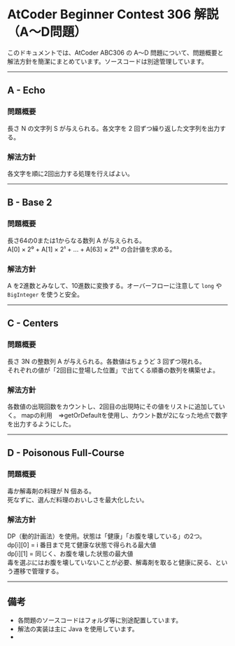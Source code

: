 # AtCoder Beginner Contest 306 解説（A～D問題）

このドキュメントでは、AtCoder ABC306 の A～D 問題について、問題概要と解法方針を簡潔にまとめています。ソースコードは別途管理しています。

---

## A - Echo

### 問題概要
長さ N の文字列 S が与えられる。各文字を 2 回ずつ繰り返した文字列を出力する。

### 解法方針
各文字を順に2回出力する処理を行えばよい。

---

## B - Base 2

### 問題概要
長さ64の0または1からなる数列 A が与えられる。  
A[0] × 2⁰ + A[1] × 2¹ + ... + A[63] × 2⁶³ の合計値を求める。

### 解法方針
A を2進数とみなして、10進数に変換する。オーバーフローに注意して `long` や `BigInteger` を使うと安全。

---

## C - Centers

### 問題概要
長さ 3N の整数列 A が与えられる。各数値はちょうど 3 回ずつ現れる。  
それぞれの値が「2回目に登場した位置」で出てくる順番の数列を構築せよ。

### 解法方針
各数値の出現回数をカウントし、2回目の出現時にその値をリストに追加していく。
mapの利用　=>getOrDefaultを使用し、カウント数が2になった地点で数字を出力するようにした。

---

## D - Poisonous Full-Course

### 問題概要
毒か解毒剤の料理が N 個ある。  
死なずに、選んだ料理のおいしさを最大化したい。

### 解法方針
DP（動的計画法）を使用。状態は「健康」「お腹を壊している」の2つ。  
dp[i][0] = i 番目まで見て健康な状態で得られる最大値  
dp[i][1] = 同じく、お腹を壊した状態の最大値  
毒を選ぶにはお腹を壊していないことが必要、解毒剤を取ると健康に戻る、という遷移で管理する。

---

## 備考

- 各問題のソースコードはフォルダ等に別途配置しています。
- 解法の実装は主に Java を使用しています。
- 
